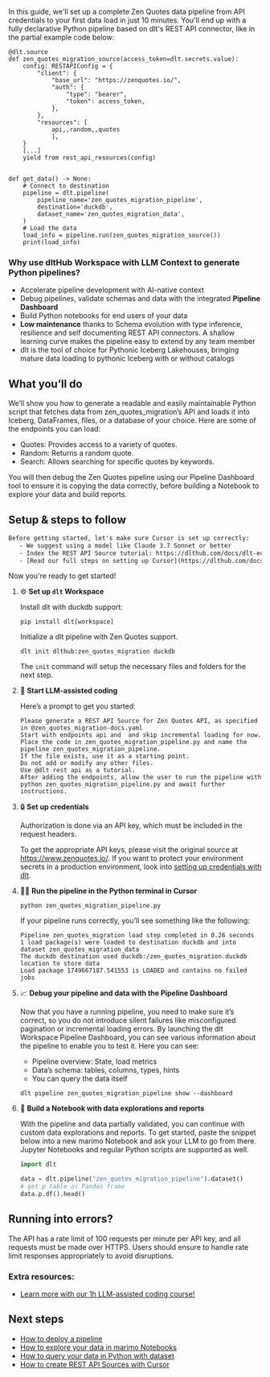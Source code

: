 In this guide, we'll set up a complete Zen Quotes data pipeline from API credentials to your first data load in just 10 minutes. You'll end up with a fully declarative Python pipeline based on dlt's REST API connector, like in the partial example code below:

```python-outcome
@dlt.source
def zen_quotes_migration_source(access_token=dlt.secrets.value):
    config: RESTAPIConfig = {
        "client": {
            "base_url": "https://zenquotes.io/",
            "auth": {
                "type": "bearer",
                "token": access_token,
            },
        },
        "resources": [
            api,,random,,quotes
            ],
    }
    [...]
    yield from rest_api_resources(config)


def get_data() -> None:
    # Connect to destination
    pipeline = dlt.pipeline(
        pipeline_name='zen_quotes_migration_pipeline',
        destination='duckdb',
        dataset_name='zen_quotes_migration_data', 
    )
    # Load the data
    load_info = pipeline.run(zen_quotes_migration_source())
    print(load_info) 
```

### Why use dltHub Workspace with LLM Context to generate Python pipelines?

- Accelerate pipeline development with AI-native context
- Debug pipelines, validate schemas and data with the integrated **Pipeline Dashboard**
- Build Python notebooks for end users of your data
- **Low maintenance** thanks to Schema evolution with type inference, resilience and self documenting REST API connectors. A shallow learning curve makes the pipeline easy to extend by any team member
- dlt is the tool of choice for Pythonic Iceberg Lakehouses, bringing mature data loading to pythonic Iceberg with or without catalogs

## What you’ll do

We’ll show you how to generate a readable and easily maintainable Python script that fetches data from zen_quotes_migration’s API and loads it into Iceberg, DataFrames, files, or a database of your choice. Here are some of the endpoints you can load:

- Quotes: Provides access to a variety of quotes.
- Random: Returns a random quote.
- Search: Allows searching for specific quotes by keywords.

You will then debug the Zen Quotes pipeline using our Pipeline Dashboard tool to ensure it is copying the data correctly, before building a Notebook to explore your data and build reports.

## Setup & steps to follow

```default
Before getting started, let's make sure Cursor is set up correctly:
   - We suggest using a model like Claude 3.7 Sonnet or better
   - Index the REST API Source tutorial: https://dlthub.com/docs/dlt-ecosystem/verified-sources/rest_api/ and add it to context as **@dlt rest api**
   - [Read our full steps on setting up Cursor](https://dlthub.com/docs/dlt-ecosystem/llm-tooling/cursor-restapi#23-configuring-cursor-with-documentation)
```

Now you're ready to get started!

1. ⚙️ **Set up `dlt` Workspace**
    
    Install dlt with duckdb support:
    ```shell
    pip install dlt[workspace]
    ```

    Initialize a dlt pipeline with Zen Quotes support.
    ```shell
    dlt init dlthub:zen_quotes_migration duckdb
    ```

    The `init` command will setup the necessary files and folders for the next step.
    
2. 🤠 **Start LLM-assisted coding**
    
    Here’s a prompt to get you started:
    
    ```prompt
    Please generate a REST API Source for Zen Quotes API, as specified in @zen_quotes_migration-docs.yaml 
    Start with endpoints api and  and skip incremental loading for now. 
    Place the code in zen_quotes_migration_pipeline.py and name the pipeline zen_quotes_migration_pipeline. 
    If the file exists, use it as a starting point. 
    Do not add or modify any other files. 
    Use @dlt rest api as a tutorial. 
    After adding the endpoints, allow the user to run the pipeline with python zen_quotes_migration_pipeline.py and await further instructions.
    ```

    
3. 🔒 **Set up credentials** 
    
    Authorization is done via an API key, which must be included in the request headers.
    
    To get the appropriate API keys, please visit the original source at https://www.zenquotes.io/.
    If you want to protect your environment secrets in a production environment, look into [setting up credentials with dlt](https://dlthub.com/docs/walkthroughs/add_credentials).
    
4. 🏃‍♀️ **Run the pipeline in the Python terminal in Cursor**
    
    ```shell
    python zen_quotes_migration_pipeline.py
    ```
    
    If your pipeline runs correctly, you’ll see something like the following:
    
    ```shell
    Pipeline zen_quotes_migration load step completed in 0.26 seconds
    1 load package(s) were loaded to destination duckdb and into dataset zen_quotes_migration_data
    The duckdb destination used duckdb:/zen_quotes_migration.duckdb location to store data
    Load package 1749667187.541553 is LOADED and contains no failed jobs
    ```
    
5. 📈 **Debug your pipeline and data with the Pipeline Dashboard**

    Now that you have a running pipeline, you need to make sure it’s correct, so you do not introduce silent failures like misconfigured pagination or incremental loading errors. By launching the dlt Workspace Pipeline Dashboard, you can see various information about the pipeline to enable you to test it. Here you can see:
    - Pipeline overview: State, load metrics
    - Data’s schema: tables, columns, types, hints
    - You can query the data itself
    
    ```shell
    dlt pipeline zen_quotes_migration_pipeline show --dashboard
    ```
    
6. 🐍 **Build a Notebook with data explorations and reports**

    With the pipeline and data partially validated, you can continue with custom data explorations and reports. To get started, paste the snippet below into a new marimo Notebook and ask your LLM to go from there. Jupyter Notebooks and regular Python scripts are supported as well.

    
    ```python
    import dlt

   data = dlt.pipeline("zen_quotes_migration_pipeline").dataset()
   # get p table as Pandas frame
   data.p.df().head()
    ```

## Running into errors?

The API has a rate limit of 100 requests per minute per API key, and all requests must be made over HTTPS. Users should ensure to handle rate limit responses appropriately to avoid disruptions.

### Extra resources:

- [Learn more with our 1h LLM-assisted coding course!](https://www.youtube.com/watch?v=GGid70rnJuM)

## Next steps

- [How to deploy a pipeline](https://dlthub.com/docs/walkthroughs/deploy-a-pipeline)
- [How to explore your data in marimo Notebooks](https://dlthub.com/docs/general-usage/dataset-access/marimo)
- [How to query your data in Python with dataset](https://dlthub.com/docs/general-usage/dataset-access/dataset)
- [How to create REST API Sources with Cursor](https://dlthub.com/docs/dlt-ecosystem/llm-tooling/cursor-restapi)